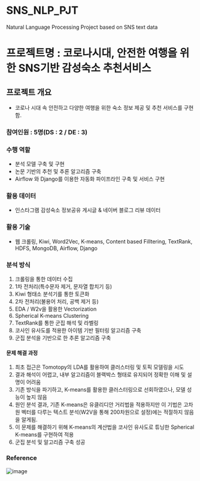 # SNS_NLP_PJT
Natural Language Processing Project based on SNS text data  

# 프로젝트명 : 코로나시대, 안전한 여행을 위한 SNS기반 감성숙소 추천서비스
## 프로젝트 개요
  - 코로나 시대 속 안전하고 다양한 여행을 위한 숙소 정보 제공 및 추천 서비스를 구현함.

### 참여인원 : 5명(DS : 2 / DE : 3)

### 수행 역할
  - 분석 모델 구축 및 구현
  - 논문 기반의 추천 및 추론 알고리즘 구축
  - Airflow 와 Django를 이용한 자동화 파이프라인 구축 및 서비스 구현
### 활용 데이터 
  - 인스타그램 감성숙소 정보공유 게시글 & 네이버 블로그 리뷰 데이터
### 활용 기술
  - 웹 크롤링, Kiwi, Word2Vec, K-means, Content based Filltering, TextRank, HDFS, MongoDB, Airflow, Django 
### 분석 방식
  1. 크롤링을 통한 데이터 수집
  2. 1차 전처리(특수문자 제거, 문자열 합치기 등)
  3. Kiwi 형태소 분석기를 통한 토큰화
  4. 2차 전처리(불용어 처리, 공백 제거 등)
  5. EDA / W2v을 활용한 Vectorization 
  6. Spherical K-means Clustering
  7. TextRank를 통한 군집 해석 및 라벨링 
  8. 코사인 유사도를 적용한 아이템 기반 필터링 알고리즘 구축
  9. 군집 분석을 기반으로 한 추론 알고리즘 구축

#### 문제 해결 과정
  1. 최초 접근은 Tomotopy의 LDA를 활용하여 클러스터링 및 토픽 모델링을 시도
  2. 결과 해석이 어렵고, 내부 알고리즘이 블랙박스 형태로 유지되어 정확한 이해 및 설명이 어려움
  3. 기존 방식을 파기하고, K-means를 활용한 클러스터링으로 선회하였으나, 모델 성능이 높지 않음
  4. 원인 분석 결과, 기존 K-means은 유클리디안 거리법을 적용하지만 이 기법은 고차원 벡터를 다루는 텍스트 분석(W2V을 통해 200차원으로 설정)에는 적절하지 않음을 알게됨.
  5. 이 문제를 해결하기 위해 K-means의 계산법을 코사인 유사도로 튜닝한 Spherical K-means를 구현하여 적용 
  6. 군집 분석 및 알고리즘 구축 성공


### Reference
![image](https://user-images.githubusercontent.com/85140314/140265679-2ba71175-8d78-4626-9515-c52017d78090.png)
